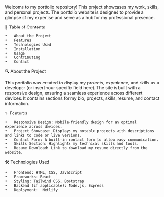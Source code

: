 Welcome to my portfolio repository! This project showcases my work, skills, and personal projects. The portfolio website is designed to provide a glimpse of my expertise and serve as a hub for my professional presence.



📝 Table of Contents

	•	About the Project
	•	Features
	•	Technologies Used
	•	Installation
	•	Usage
	•	Contributing
	•	Contact

🔍 About the Project

This portfolio was created to display my projects, experience, and skills as a developer (or insert your specific field here). The site is built with a responsive design, ensuring a seamless experience across different devices. It contains sections for my bio, projects, skills, resume, and contact information.

✨ Features

	•	Responsive Design: Mobile-friendly design for an optimal experience across devices.
	•	Project Showcase: Displays my notable projects with descriptions and links to code or live versions.
	•	Contact Form: A built-in contact form to allow easy communication.
	•	Skills Section: Highlights my technical skills and tools.
	•	Resume Download: Link to download my resume directly from the website.

🛠 Technologies Used

	•	Frontend: HTML, CSS, JavaScript
	•	Frameworks: React 
	•	Styling: Tailwind CSS, Bootstrap
	•	Backend (if applicable): Node.js, Express
	•	Deployment:  Netlify
